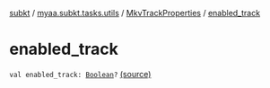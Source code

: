 [subkt](../../index.md) / [myaa.subkt.tasks.utils](../index.md) / [MkvTrackProperties](index.md) / [enabled_track](./enabled_track.md)

# enabled_track

`val enabled_track: `[`Boolean`](https://kotlinlang.org/api/latest/jvm/stdlib/kotlin/-boolean/index.html)`?` [(source)](https://github.com/Myaamori/SubKt/blob/0.1.12/src/main/kotlin/myaa/subkt/tasks/utils/mkvmerge.kt#L89)